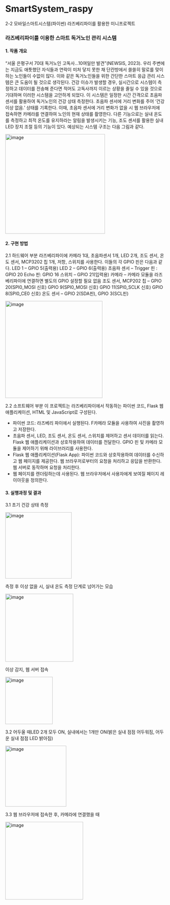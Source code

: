 # SmartSystem_raspy
2-2 모바일스마트시스템(파이썬) 라즈베리파이를 활용한 미니프로젝트


### 라즈베리파이를 이용한 스마트 독거노인 관리 시스템

#### 1. 작품 개요
“서울 은평구서 70대 독거노인 고독사…10여일만 발견”(NEWSIS, 2023). 우리 주변에는
지금도 애틋했던 자식들과 연락이 미처 닿지 못한 채 단칸방에서 쓸쓸히 말로를 맞이하는 노인들이 수없이 많다.
이와 같은 독거노인들을 위한 간단한 스마트 응급 관리 시스템은 큰 도움이 될 것으로 생각된다. 
건강 이슈가 발생할 경우, 실시간으로 시스템이 측정하고 데이터를 전송해 준다면 적어도 고독사까지 이르는 상황을 줄일 수 있을 것으로 
기대하며 이러한 시스템을 고안하게 되었다.
이 시스템은 일정한 시간 간격으로 초음파 센서를 활용하여 독거노인의 건강 상태 측정한다. 
초음파 센서에 거리 변화를 주어 ‘건강 이상 없음.’ 상태를 기록한다. 
이때, 초음파 센서에 거리 변화가 없을 시 웹 브라우저에 접속하면 카메라를 연결하여 노인의 현재 상태를 촬영한다. 
다른 기능으로는 실내 온도를 측정하고 최적 온도를 유지하라는 알림을 발생시키는 기능, 
조도 센서를 활용한 실내 LED 장치 조절 등의 기능이 있다. 
예상되는 시스템 구조는 다음 그림과 같다.

<img width="314" alt="image" src="https://github.com/Hjwoon/SmartSystem_raspy/assets/100463930/7dcfa3de-35a2-4e1f-b559-2addb1d082cc">

#### 2. 구현 방법
2.1 하드웨어 부분
라즈베리파이에 카메라 1대, 초음파센서 1개, LED 2개, 조도 센서, 온도 센서, MCP3202 
칩 1개, 저항, 스위치를 사용한다.
이들의 각 GPIO 핀은 다음과 같다.
LED 1 – GPIO 5(출력용)
LED 2 – GPIO 6(출력용)
초음파 센서 – Trigger 핀 : GPIO 20
 Echo 핀: GPIO 16
스위치 – GPIO 21(입력용)
카메라 – 카메라 모듈을 라즈베리파이에 연결하면 별도의 GPIO 설정할 필요 없음
조도 센서, MCP202 칩 – GPIO 20(SPI0_MOSI 신호)
 GPIO 9(SPI0_MOSI 신호)
 GPIO 11(SPI0_SCLK 신호)
 GPIO 8(SPI0_CE0 신호)
온도 센서 – GPIO 2(SDA핀), GPIO 3(SCL핀)

<img width="306" alt="image" src="https://github.com/Hjwoon/SmartSystem_raspy/assets/100463930/a0388843-d787-4ee6-bc88-83ce5bb45174">

2.2 소프트웨어 부분
이 프로젝트는 라즈베리파이에서 작동하는 파이썬 코드, Flask 웹 애플리케이션, HTML 
및 JavaScript로 구성된다.
- 파이썬 코드: 라즈베리 파이에서 실행된다. F카메라 모듈을 사용하여 사진을 촬영하고 저장한다.
- 초음파 센서, LED, 조도 센서, 온도 센서, 스위치를 제어하고 센서 데이터를 읽는다. Flask 웹 애플리케이션과 상호작용하여 데이터를 전달한다. GPIO 핀 및 카메라 모듈을 제어하기 위해 라이브러리를 사용한다.
- Flask 웹 애플리케이션(Flask App): 파이썬 코드와 상호작용하여 데이터를 수신하고 웹 페이지를 제공한다. 웹 브라우저로부터의 요청을 처리하고 응답을 반환한다. 웹 서버로 동작하며 요청을 처리한다.
- 웹 페이지를 렌더링하는데 사용된다. 웹 브라우저에서 사용자에게 보여질 페이지 레이아웃을 정의한다.

#### 3. 실행과정 및 결과
3.1 초기 건강 상태 측정

<img width="209" alt="image" src="https://github.com/Hjwoon/SmartSystem_raspy/assets/100463930/3468085e-3b61-4400-a5df-d4924e4884af">

측정 후 이상 없을 시, 실내 온도 측정 단계로 넘어가는 모습

<img width="214" alt="image" src="https://github.com/Hjwoon/SmartSystem_raspy/assets/100463930/93430910-c287-4dd9-80b8-47e7dd56b3b4">

이상 감지, 웹 서버 접속

<img width="149" alt="image" src="https://github.com/Hjwoon/SmartSystem_raspy/assets/100463930/0007eb28-d801-447a-9913-94ba043cd22e">

3.2 어두울 때LED 2개 모두 ON, 실내에서는 1개만 ON(밝은 실내 점점 어두워짐, 어두운 실내 점점 LED 밝아짐)

<img width="192" alt="image" src="https://github.com/Hjwoon/SmartSystem_raspy/assets/100463930/f9a33775-a318-46f7-939c-e8dccb6aa29b">

3.3
웹 브라우저에 접속한 후, 카메라에 연결했을 때

<img width="245" alt="image" src="https://github.com/Hjwoon/SmartSystem_raspy/assets/100463930/9b518e70-2aaa-4128-be01-0cd3ed8d55d1">
